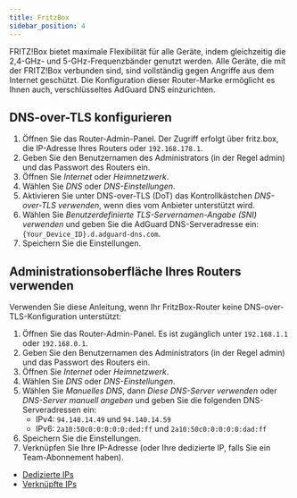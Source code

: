 ```yaml
---
title: FritzBox
sidebar_position: 4
---
```


FRITZ!Box bietet maximale Flexibilität für alle Geräte, indem gleichzeitig die 2,4-GHz- und 5-GHz-Frequenzbänder genutzt werden. Alle Geräte, die mit der FRITZ!Box verbunden sind, sind vollständig gegen Angriffe aus dem Internet geschützt. Die Konfiguration dieser Router-Marke ermöglicht es Ihnen auch, verschlüsseltes AdGuard DNS einzurichten.

## DNS-over-TLS konfigurieren

1. Öffnen Sie das Router-Admin-Panel. Der Zugriff erfolgt über fritz.box, die IP-Adresse Ihres Routers oder `192.168.178.1`.
2. Geben Sie den Benutzernamen des Administrators (in der Regel admin) und das Passwort des Routers ein.
3. Öffnen Sie _Internet_ oder _Heimnetzwerk_.
4. Wählen Sie _DNS_ oder _DNS-Einstellungen_.
5. Aktivieren Sie unter DNS-over-TLS (DoT) das Kontrollkästchen _DNS-over-TLS verwenden_, wenn dies vom Anbieter unterstützt wird.
6. Wählen Sie _Benutzerdefinierte TLS-Servernamen-Angabe (SNI) verwenden_ und geben Sie die AdGuard DNS-Serveradresse ein: `{Your_Device_ID}.d.adguard-dns.com`.
7. Speichern Sie die Einstellungen.

## Administrationsoberfläche Ihres Routers verwenden

Verwenden Sie diese Anleitung, wenn Ihr FritzBox-Router keine DNS-over-TLS-Konfiguration unterstützt:

1. Öffnen Sie das Router-Admin-Panel. Es ist zugänglich unter `192.168.1.1` oder `192.168.0.1`.
2. Geben Sie den Benutzernamen des Administrators (in der Regel admin) und das Passwort des Routers ein.
3. Öffnen Sie _Internet_ oder _Heimnetzwerk_.
4. Wählen Sie _DNS_ oder _DNS-Einstellungen_.
5. Wählen Sie _Manuelles DNS_, dann _Diese DNS-Server verwenden_ oder _DNS-Server manuell angeben_ und geben Sie die folgenden DNS-Serveradressen ein:
    - IPv4: `94.140.14.49` und `94.140.14.59`
    - IPv6: `2a10:50c0:0:0:0:0:ded:ff` und `2a10:50c0:0:0:0:0:dad:ff`
6. Speichern Sie die Einstellungen.
7. Verknüpfen Sie Ihre IP-Adresse (oder Ihre dedizierte IP, falls Sie ein Team-Abonnement haben).

- [Dedizierte IPs](/private-dns/connect-devices/other-options/dedicated-ip.md)
- [Verknüpfte IPs](/private-dns/connect-devices/other-options/linked-ip.md)
